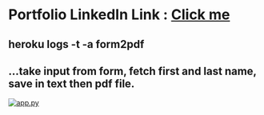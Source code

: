 # Portfolio LinkedIn Link : [Click me](https://www.linkedin.com/posts/vicky-kumar-433542190_flask-portfoliowebsite-activity-6726009265565274113-w7HY)

## heroku logs -t -a form2pdf

## ...take input from form, fetch first and last name, save in text then pdf file.

[![app.py](https://github.com/imvickykumar999/Portfolio-with-Flask/blob/main/deployed%20on%20heroku.png?raw=true)](https://vixportfoliowithflask.herokuapp.com/contact)
